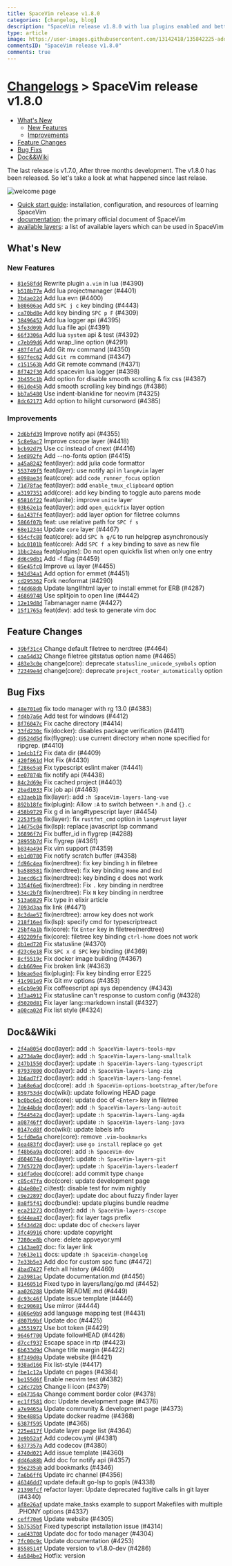 ```yaml
---
title: SpaceVim release v1.8.0
categories: [changelog, blog]
description: "SpaceVim release v1.8.0 with lua plugins enabled and better experience."
type: article
image: https://user-images.githubusercontent.com/13142418/135842225-addb0f53-7520-4a8b-bdd2-c4f7e98b3253.png
commentsID: "SpaceVim release v1.8.0"
comments: true
---
```


# [Changelogs](../development#changelog) > SpaceVim release v1.8.0

<!-- vim-markdown-toc GFM -->

- [What's New](#whats-new)
  - [New Features](#new-features)
  - [Improvements](#improvements)
- [Feature Changes](#feature-changes)
- [Bug Fixs](#bug-fixs)
- [Doc&&Wiki](#docwiki)

<!-- vim-markdown-toc -->


The last release is v1.7.0, After three months development.
The v1.8.0 has been released. So let's take a look at what happened since last relase.

![welcome page](https://user-images.githubusercontent.com/13142418/135842225-addb0f53-7520-4a8b-bdd2-c4f7e98b3253.png)

- [Quick start guide](../quick-start-guide/): installation, configuration, and resources of learning SpaceVim
- [documentation](../documentation/): the primary official document of SpaceVim
- [available layers](../layers/): a list of available layers which can be used in SpaceVim

## What's New

### New Features

- [`81e58fdd`](https://github.com/SpaceVim/SpaceVim/commit/81e58fdd) Rewrite plugin `a.vim` in lua (#4390)
- [`b518b77e`](https://github.com/SpaceVim/SpaceVim/commit/b518b77e) Add lua projectmanager (#4401)
- [`7b4ae22d`](https://github.com/SpaceVim/SpaceVim/commit/7b4ae22d) Add lua evn (#4400)
- [`b80606ae`](https://github.com/SpaceVim/SpaceVim/commit/b80606ae) Add `SPC j c` key binding (#4443)
- [`ca70bd8e`](https://github.com/SpaceVim/SpaceVim/commit/ca70bd8e) Add key binding `SPC p F` (#4309)
- [`38496452`](https://github.com/SpaceVim/SpaceVim/commit/38496452) Add lua logger api (#4395)
- [`5fe3d09b`](https://github.com/SpaceVim/SpaceVim/commit/5fe3d09b) Add lua file api (#4391)
- [`66f3306a`](https://github.com/SpaceVim/SpaceVim/commit/66f3306a) Add lua `system` api & test (#4392)
- [`c7eb99d6`](https://github.com/SpaceVim/SpaceVim/commit/c7eb99d6) Add wrap_line option (#4291)
- [`487f4fa5`](https://github.com/SpaceVim/SpaceVim/commit/487f4fa5) Add Git mv command (#4350)
- [`697fec62`](https://github.com/SpaceVim/SpaceVim/commit/697fec62) Add `Git rm` command (#4347)
- [`c151563b`](https://github.com/SpaceVim/SpaceVim/commit/c151563b) Add Git remote command (#4371)
- [`8f742f30`](https://github.com/SpaceVim/SpaceVim/commit/8f742f30) Add spacevim lua logger (#4398)
- [`3b455c1b`](https://github.com/SpaceVim/SpaceVim/commit/3b455c1b) Add option for disable smooth scrolling & fix css (#4387)
- [`061de45b`](https://github.com/SpaceVim/SpaceVim/commit/061de45b) Add smooth scrolling key bindings (#4386)
- [`bb7a5480`](https://github.com/SpaceVim/SpaceVim/commit/bb7a5480) Use indent-blankline for neovim (#4325)
- [`8dc62173`](https://github.com/SpaceVim/SpaceVim/commit/8dc62173) Add option to hilight cursorword (#4385)

### Improvements

- [`2d6bfd39`](https://github.com/SpaceVim/SpaceVim/commit/2d6bfd39) Improve notify api (#4355)
- [`5c8e9ac7`](https://github.com/SpaceVim/SpaceVim/commit/5c8e9ac7) Improve cscope layer (#4418)
- [`bcb92d75`](https://github.com/SpaceVim/SpaceVim/commit/bcb92d75) Use cc instead of cnext (#4416)
- [`5ed892fe`](https://github.com/SpaceVim/SpaceVim/commit/5ed892fe) Add --no-fonts option (#4415)
- [`a45a8242`](https://github.com/SpaceVim/SpaceVim/commit/a45a8242) feat(layer): add julia code formattor
- [`553749f5`](https://github.com/SpaceVim/SpaceVim/commit/553749f5) feat(layer): use notify api in `lang#vim` layer
- [`e098ae34`](https://github.com/SpaceVim/SpaceVim/commit/e098ae34) feat(core): add `code_runner_focus` option
- [`71d78fae`](https://github.com/SpaceVim/SpaceVim/commit/71d78fae) feat(layer): add `enable_tmux_clipboard` option
- [`a3197351`](https://github.com/SpaceVim/SpaceVim/commit/a3197351) add(core): add key binding to toggle auto parens mode
- [`65816f22`](https://github.com/SpaceVim/SpaceVim/commit/65816f22) feat(unite): improve `unite` layer
- [`03b62e1a`](https://github.com/SpaceVim/SpaceVim/commit/03b62e1a) feat(layer): add `open_quickfix` layer option
- [`6a1437f4`](https://github.com/SpaceVim/SpaceVim/commit/6a1437f4) feat(layer): add layer option for filetree columns
- [`5866f07b`](https://github.com/SpaceVim/SpaceVim/commit/5866f07b) feat: use relative path for `SPC f s`
- [`68e12344`](https://github.com/SpaceVim/SpaceVim/commit/68e12344) Update `core` layer (#4467)
- [`654cfc88`](https://github.com/SpaceVim/SpaceVim/commit/654cfc88) feat(core): add `SPC h g/G` to run helpgrep asynchronously
- [`bdc0101b`](https://github.com/SpaceVim/SpaceVim/commit/bdc0101b) feat(core): Add `SPC f a` key binding to save as new file
- [`1bbc24ea`](https://github.com/SpaceVim/SpaceVim/commit/1bbc24ea) feat(plugins): Do not open quickfix list when only one entry
- [`dd6c9db1`](https://github.com/SpaceVim/SpaceVim/commit/dd6c9db1) Add -f flag (#4459)
- [`05e45fc0`](https://github.com/SpaceVim/SpaceVim/commit/05e45fc0) Improve `ui` layer (#4455)
- [`943d34a1`](https://github.com/SpaceVim/SpaceVim/commit/943d34a1) Add option for emmet (#4451)
- [`cd295362`](https://github.com/SpaceVim/SpaceVim/commit/cd295362) Fork neoformat (#4290)
- [`f4dd68db`](https://github.com/SpaceVim/SpaceVim/commit/f4dd68db) Update lang#html layer to install emmet for ERB (#4287)
- [`46869748`](https://github.com/SpaceVim/SpaceVim/commit/46869748) Use splitjoin to open line (#4442)
- [`12e19d8d`](https://github.com/SpaceVim/SpaceVim/commit/12e19d8d) Tabmanager name (#4427)
- [`15f1765a`](https://github.com/SpaceVim/SpaceVim/commit/15f1765a) feat(dev): add tesk to generate vim doc

## Feature Changes

- [`39bf31c4`](https://github.com/SpaceVim/SpaceVim/commit/39bf31c4) Change default filetree to nerdtree (#4464)
- [`caa54d32`](https://github.com/SpaceVim/SpaceVim/commit/caa54d32) Change filetree gitstatus option name (#4465)
- [`483e3c0e`](https://github.com/SpaceVim/SpaceVim/commit/483e3c0e) change(core): deprecate `statusline_unicode_symbols` option
- [`72349e4d`](https://github.com/SpaceVim/SpaceVim/commit/72349e4d) change(core): deprecate `project_rooter_automatically` option

## Bug Fixs

- [`48e701e0`](https://github.com/SpaceVim/SpaceVim/commit/48e701e0) fix todo manager with rg 13.0 (#4383)
- [`fd4b7a6e`](https://github.com/SpaceVim/SpaceVim/commit/fd4b7a6e) Add test for windows (#4412)
- [`8f76047c`](https://github.com/SpaceVim/SpaceVim/commit/8f76047c) Fix cache directory (#4414)
- [`33fd230c`](https://github.com/SpaceVim/SpaceVim/commit/33fd230c) fix(docker): disables package verification (#4411)
- [`d9524d5d`](https://github.com/SpaceVim/SpaceVim/commit/d9524d5d) fix(flygrep): use current directory when none specified for ripgrep. (#4410)
- [`1e4cb1f2`](https://github.com/SpaceVim/SpaceVim/commit/1e4cb1f2) Fix data dir (#4409)
- [`420f861d`](https://github.com/SpaceVim/SpaceVim/commit/420f861d) Hot Fix (#4430)
- [`f286e5a8`](https://github.com/SpaceVim/SpaceVim/commit/f286e5a8) Fix typescript eslint maker (#4441)
- [`ee07874b`](https://github.com/SpaceVim/SpaceVim/commit/ee07874b) fix notify api (#4438)
- [`84c2d69e`](https://github.com/SpaceVim/SpaceVim/commit/84c2d69e) Fix cached project (#4403)
- [`2bad1033`](https://github.com/SpaceVim/SpaceVim/commit/2bad1033) Fix job api (#4463)
- [`e33aeb1b`](https://github.com/SpaceVim/SpaceVim/commit/e33aeb1b) fix(layer): add `:h SpaceVim-layers-lang-vue`
- [`892b18fe`](https://github.com/SpaceVim/SpaceVim/commit/892b18fe) fix(plugin): Allow `:A` to switch between `*.h` and `{}.c`
- [`458b9729`](https://github.com/SpaceVim/SpaceVim/commit/458b9729) Fix g d in lang#typescript layer (#4454)
- [`2253f54b`](https://github.com/SpaceVim/SpaceVim/commit/2253f54b) fix(layer): fix `rustfmt_cmd` option in `lang#rust` layer
- [`14d75c04`](https://github.com/SpaceVim/SpaceVim/commit/14d75c04) fix(lsp): replace javascript lsp command
- [`36896f7d`](https://github.com/SpaceVim/SpaceVim/commit/36896f7d) Fix buffer_id in flygrep (#4288)
- [`38955b7d`](https://github.com/SpaceVim/SpaceVim/commit/38955b7d) Fix flygrep (#4361)
- [`b834a494`](https://github.com/SpaceVim/SpaceVim/commit/b834a494) Fix vim support (#4359)
- [`eb1d0780`](https://github.com/SpaceVim/SpaceVim/commit/eb1d0780) Fix notify scratch buffer (#4358)
- [`fd96c4ea`](https://github.com/SpaceVim/SpaceVim/commit/fd96c4ea) fix(nerdtree): fix key binding `h` in filetree
- [`ba588581`](https://github.com/SpaceVim/SpaceVim/commit/ba588581) fix(nerdtree): fix key binding `Home` and `End`
- [`3aecd6c3`](https://github.com/SpaceVim/SpaceVim/commit/3aecd6c3) fix(nerdtree): key binding `d` does not work
- [`3354f6e6`](https://github.com/SpaceVim/SpaceVim/commit/3354f6e6) fix(nerdtree): Fix `.` key binding in nerdtree
- [`534c2bf8`](https://github.com/SpaceVim/SpaceVim/commit/534c2bf8) fix(nerdtree): Fix `N` key binding in nerdtree
- [`513a6829`](https://github.com/SpaceVim/SpaceVim/commit/513a6829) Fix type in elixir article
- [`7093d3aa`](https://github.com/SpaceVim/SpaceVim/commit/7093d3aa) fix link (#4471)
- [`8c3dae57`](https://github.com/SpaceVim/SpaceVim/commit/8c3dae57) fix(nerdtree): arrow key does not work
- [`218f16e4`](https://github.com/SpaceVim/SpaceVim/commit/218f16e4) fix(lsp): specify cmd for typescriptreact
- [`25bf4a1b`](https://github.com/SpaceVim/SpaceVim/commit/25bf4a1b) fix(core): fix `Enter` key in filetree(nerdtree)
- [`492209fe`](https://github.com/SpaceVim/SpaceVim/commit/492209fe) fix(core): filetree key binding `ctrl-home` does not work
- [`db1ed720`](https://github.com/SpaceVim/SpaceVim/commit/db1ed720) Fix statusline (#4370)
- [`d23c6e18`](https://github.com/SpaceVim/SpaceVim/commit/d23c6e18) Fix `SPC x d SPC` key binding (#4369)
- [`8cf5519c`](https://github.com/SpaceVim/SpaceVim/commit/8cf5519c) Fix docker image building (#4367)
- [`dcb669ee`](https://github.com/SpaceVim/SpaceVim/commit/dcb669ee) Fix broken link (#4363)
- [`b8eae5e4`](https://github.com/SpaceVim/SpaceVim/commit/b8eae5e4) fix(plugin): Fix key binding error E225
- [`41c981e9`](https://github.com/SpaceVim/SpaceVim/commit/41c981e9) Fix Git mv options (#4353)
- [`e6cb9e90`](https://github.com/SpaceVim/SpaceVim/commit/e6cb9e90) Fix coffeescript api sys dependency (#4343)
- [`3f3a4912`](https://github.com/SpaceVim/SpaceVim/commit/3f3a4912) Fix statusline can't response to custom config (#4328)
- [`d5020d81`](https://github.com/SpaceVim/SpaceVim/commit/d5020d81) Fix layer lang::markdown install (#4327)
- [`a00ca02d`](https://github.com/SpaceVim/SpaceVim/commit/a00ca02d) Fix list style (#4324)

## Doc&&Wiki

- [`2f4a8054`](https://github.com/SpaceVim/SpaceVim/commit/2f4a8054) doc(layer): add `:h SpaceVim-layers-tools-mpv`
- [`a2734a9e`](https://github.com/SpaceVim/SpaceVim/commit/a2734a9e) doc(layer): add `:h SpaceVim-layers-lang-smalltalk`
- [`247b1550`](https://github.com/SpaceVim/SpaceVim/commit/247b1550) doc(layer): update `:h SpaceVim-layers-lang-typescript`
- [`87937800`](https://github.com/SpaceVim/SpaceVim/commit/87937800) doc(layer): add `:h SpaceVim-layers-lang-zig`
- [`3b6ad7f7`](https://github.com/SpaceVim/SpaceVim/commit/3b6ad7f7) doc(layer): add `:h SpaceVim-layers-lang-fennel`
- [`3a68e6ad`](https://github.com/SpaceVim/SpaceVim/commit/3a68e6ad) doc(core): add `:h SpaceVim-options-bootstrap_after/before`
- [`859753d4`](https://github.com/SpaceVim/SpaceVim/commit/859753d4) doc(wiki): update following HEAD page
- [`bc0bc6e3`](https://github.com/SpaceVim/SpaceVim/commit/bc0bc6e3) doc(core): update doc of `<Enter>` key in filetree
- [`7de44bde`](https://github.com/SpaceVim/SpaceVim/commit/7de44bde) doc(layer): add `:h SpaceVim-layers-lang-autoit`
- [`f544542a`](https://github.com/SpaceVim/SpaceVim/commit/f544542a) doc(layer): update `:h SpaceVim-layers-lang-agda`
- [`a08746ff`](https://github.com/SpaceVim/SpaceVim/commit/a08746ff) doc(layer): update `:h SpaceVim-layers-lang-java`
- [`0147cd8f`](https://github.com/SpaceVim/SpaceVim/commit/0147cd8f) doc(wiki): update labels info
- [`5cfd0e6a`](https://github.com/SpaceVim/SpaceVim/commit/5cfd0e6a) chore(core): remove `.vim-bookmarks`
- [`4ea483fd`](https://github.com/SpaceVim/SpaceVim/commit/4ea483fd) doc(layer): use `go install` replace `go get`
- [`f48b6a9a`](https://github.com/SpaceVim/SpaceVim/commit/f48b6a9a) doc(core): add `:h SpaceVim-dev`
- [`d604674a`](https://github.com/SpaceVim/SpaceVim/commit/d604674a) doc(layer): update `:h SpaceVim-layers-git`
- [`77d57270`](https://github.com/SpaceVim/SpaceVim/commit/77d57270) doc(layer): update `:h SpaceVim-layers-leaderf`
- [`e1dfadee`](https://github.com/SpaceVim/SpaceVim/commit/e1dfadee) doc(core): add commit type `change`
- [`c85c47fa`](https://github.com/SpaceVim/SpaceVim/commit/c85c47fa) doc(core): update development page
- [`4b4e80e7`](https://github.com/SpaceVim/SpaceVim/commit/4b4e80e7) ci(test): disable test for nvim nightly
- [`c9e22897`](https://github.com/SpaceVim/SpaceVim/commit/c9e22897) doc(layer): update doc about fuzzy finder layer
- [`8a8f5f41`](https://github.com/SpaceVim/SpaceVim/commit/8a8f5f41) doc(bundle): update plugins bundle readme
- [`eca21273`](https://github.com/SpaceVim/SpaceVim/commit/eca21273) doc(layer): add `:h SpaceVim-layers-cscope`
- [`6d44ea47`](https://github.com/SpaceVim/SpaceVim/commit/6d44ea47) doc(layer): fix layer tags prefix
- [`5f434d28`](https://github.com/SpaceVim/SpaceVim/commit/5f434d28) doc: update doc of `checkers` layer
- [`3fc49916`](https://github.com/SpaceVim/SpaceVim/commit/3fc49916) chore: update copyright
- [`7280ce8b`](https://github.com/SpaceVim/SpaceVim/commit/7280ce8b) chore: delete appveyor.yml
- [`c143ae07`](https://github.com/SpaceVim/SpaceVim/commit/c143ae07) doc: fix layer link
- [`7e613e11`](https://github.com/SpaceVim/SpaceVim/commit/7e613e11) docs: update `:h SpaceVim-changelog`
- [`7e33b5e3`](https://github.com/SpaceVim/SpaceVim/commit/7e33b5e3) Add doc for custom spc func (#4472)
- [`4bad7427`](https://github.com/SpaceVim/SpaceVim/commit/4bad7427) Fetch all history (#4460)
- [`2a3981ac`](https://github.com/SpaceVim/SpaceVim/commit/2a3981ac) Update documentation.md (#4456)
- [`8146051d`](https://github.com/SpaceVim/SpaceVim/commit/8146051d) Fixed typo in layers/lang/go.md (#4452)
- [`aa026288`](https://github.com/SpaceVim/SpaceVim/commit/aa026288) Update README.md (#4449)
- [`dc93c46f`](https://github.com/SpaceVim/SpaceVim/commit/dc93c46f) Update issue template (#4446)
- [`0c290681`](https://github.com/SpaceVim/SpaceVim/commit/0c290681) Use mirror (#4444)
- [`4006e9b9`](https://github.com/SpaceVim/SpaceVim/commit/4006e9b9) add language mapping test (#4431)
- [`d807b9bf`](https://github.com/SpaceVim/SpaceVim/commit/d807b9bf) Update doc (#4425)
- [`a3551972`](https://github.com/SpaceVim/SpaceVim/commit/a3551972) Use bot token (#4429)
- [`9646f700`](https://github.com/SpaceVim/SpaceVim/commit/9646f700) Update followHEAD (#4428)
- [`d7ccf937`](https://github.com/SpaceVim/SpaceVim/commit/d7ccf937) Escape space in rtp (#4423)
- [`6b633d9d`](https://github.com/SpaceVim/SpaceVim/commit/6b633d9d) Change title margin (#4422)
- [`8f349d0a`](https://github.com/SpaceVim/SpaceVim/commit/8f349d0a) Update website (#4421)
- [`938ad166`](https://github.com/SpaceVim/SpaceVim/commit/938ad166) Fix list-style (#4417)
- [`fbe1c12a`](https://github.com/SpaceVim/SpaceVim/commit/fbe1c12a) Update cn pages (#4384)
- [`be155d6f`](https://github.com/SpaceVim/SpaceVim/commit/be155d6f) Enable neovim test (#4382)
- [`c2dc72b5`](https://github.com/SpaceVim/SpaceVim/commit/c2dc72b5) Change li icon (#4379)
- [`e047354a`](https://github.com/SpaceVim/SpaceVim/commit/e047354a) Change comment border color (#4378)
- [`ec1ff581`](https://github.com/SpaceVim/SpaceVim/commit/ec1ff581) doc: Update development page (#4376)
- [`a7e9465a`](https://github.com/SpaceVim/SpaceVim/commit/a7e9465a) Update community & development page (#4373)
- [`9be4885a`](https://github.com/SpaceVim/SpaceVim/commit/9be4885a) Update docker readme (#4368)
- [`6387f595`](https://github.com/SpaceVim/SpaceVim/commit/6387f595) Update (#4365)
- [`225e417f`](https://github.com/SpaceVim/SpaceVim/commit/225e417f) Update layer page list (#4364)
- [`3e9b52af`](https://github.com/SpaceVim/SpaceVim/commit/3e9b52af) Add codecov.yml (#4381)
- [`6377357a`](https://github.com/SpaceVim/SpaceVim/commit/6377357a) Add codecov (#4380)
- [`4740d021`](https://github.com/SpaceVim/SpaceVim/commit/4740d021) Add issue template (#4360)
- [`dd46a88b`](https://github.com/SpaceVim/SpaceVim/commit/dd46a88b) Add doc for notify api (#4357)
- [`95e235ab`](https://github.com/SpaceVim/SpaceVim/commit/95e235ab) add bookmarks (#4346)
- [`7a6b6ff6`](https://github.com/SpaceVim/SpaceVim/commit/7a6b6ff6) Update irc channel (#4356)
- [`46346dd7`](https://github.com/SpaceVim/SpaceVim/commit/46346dd7) update default go-lsp to gopls (#4338)
- [`21398fcf`](https://github.com/SpaceVim/SpaceVim/commit/21398fcf) refactor layer: Update deprecated fugitive calls in git layer (#4340)
- [`af8e26af`](https://github.com/SpaceVim/SpaceVim/commit/af8e26af) update make_tasks example to support Makefiles with multiple .PHONY options (#4337)
- [`ceff70e6`](https://github.com/SpaceVim/SpaceVim/commit/ceff70e6) Update website (#4305)
- [`5b7535bf`](https://github.com/SpaceVim/SpaceVim/commit/5b7535bf) Fixed typescript installation issue (#4314)
- [`cad43708`](https://github.com/SpaceVim/SpaceVim/commit/cad43708) Update doc for todo manager (#4304)
- [`7fc00c9c`](https://github.com/SpaceVim/SpaceVim/commit/7fc00c9c) Update documentation (#4253)
- [`8558514f`](https://github.com/SpaceVim/SpaceVim/commit/8558514f) Update version to v1.8.0-dev (#4286)
- [`4a584be2`](https://github.com/SpaceVim/SpaceVim/commit/4a584be2) Hotfix: version
